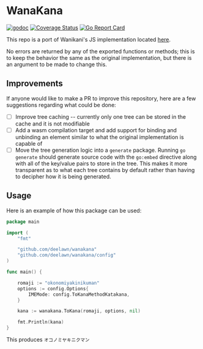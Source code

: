 # WanaKana
[![godoc](https://godoc.org/github.com/deelawn/wanakana?status.svg)](https://godoc.org/github.com/deelawn/wanakana)
[![Coverage Status](https://coveralls.io/repos/github/deelawn/wanakana/badge.svg)](https://coveralls.io/github/deelawn/wanakana)
[![Go Report Card](https://goreportcard.com/badge/github.com/deelawn/wanakana)](https://goreportcard.com/report/github.com/deelawn/wanakana)

This repo is a port of Wanikani's JS implementation located [here](https://github.com/WaniKani/WanaKana).

No errors are returned by any of the exported functions or methods; this is to keep the behavior the same as the original implementation, but there is an argument to be made to change this.

## Improvements
If anyone would like to make a PR to improve this repository, here are a few suggestions regarding what could be done:
- [ ] Improve tree caching -- currently only one tree can be stored in the cache and it is not modifiable
- [ ] Add a wasm compilation target and add support for binding and unbinding an element similar to what the original implementation is capable of
- [ ] Move the tree generation logic into a `generate` package. Running `go generate` should generate source code with the `go:embed` directive along with all of the key/value pairs to store in the tree. This makes it more transparent as to what each tree contains by default rather than having to decipher how it is being generated.

## Usage
Here is an example of how this package can be used:
``` go
package main

import (
	"fmt"

	"github.com/deelawn/wanakana"
	"github.com/deelawn/wanakana/config"
)

func main() {

	romaji := "okonomiyakinikuman"
	options := config.Options{
		IMEMode: config.ToKanaMethodKatakana,
	}

	kana := wanakana.ToKana(romaji, options, nil)

	fmt.Println(kana)
}

```

This produces `オコノミヤキニクマン`
